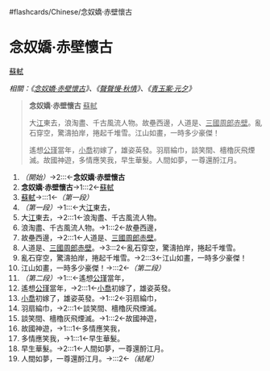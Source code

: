 #flashcards/Chinese/念奴嬌·赤壁懷古

# 念奴嬌·赤壁懷古
<u>蘇軾</u>

_相關：《[念奴嬌·赤壁懷古](念奴嬌·赤壁懷古.md)》、《[聲聲慢·秋情](聲聲慢·秋情.md)》、《[青玉案·元夕](青玉案·元夕.md)》_

> __念奴嬌·赤壁懷古__ <u>蘇軾</u>
> 
> 大<u>江</u>東去，浪淘盡、千古風流人物。故壘西邊，人道是、<u>三國</u><u>周郎</u><u>赤壁</u>。亂石穿空，驚濤拍岸，捲起千堆雪。江山如畫，一時多少豪傑！
> 
> 遙想<u>公瑾</u>當年，<u>小喬</u>初嫁了，雄姿英發。羽扇綸巾，談笑間、檣櫓灰飛煙滅。故國神遊，多情應笑我，早生華髮。人間如夢，一尊還酹江月。
1. _（開始）_→2:::←__念奴嬌·赤壁懷古__ <!--SR:!2022-05-23,59,258!2022-06-08,85,318-->
2. __念奴嬌·赤壁懷古__→1:::2←<u>蘇軾</u> <!--SR:!2022-05-10,56,294!2022-04-07,33,279-->
3. <u>蘇軾</u>→:::1←_（第一段）_ <!--SR:!2022-06-04,81,310!2022-06-09,86,316-->
4. _（第一段）_→1:::←大<u>江</u>東去， <!--SR:!2022-03-26,24,259!2022-04-14,41,299-->
5. 大<u>江</u>東去，→2:::1←浪淘盡、千古風流人物。 <!--SR:!2022-04-09,25,239!2022-04-04,31,279-->
6. 浪淘盡、千古風流人物。→1:::2←故壘西邊， <!--SR:!2022-05-18,55,259!2022-04-01,29,259-->
7. 故壘西邊，→2:::1←人道是、<u>三國</u><u>周郎</u><u>赤壁</u>。 <!--SR:!2022-05-14,55,259!2022-03-28,26,259-->
8. 人道是、<u>三國</u><u>周郎</u><u>赤壁</u>。→3:::2←亂石穿空，驚濤拍岸，捲起千堆雪。 <!--SR:!2022-03-29,26,259!2022-05-03,45,259-->
9. 亂石穿空，驚濤拍岸，捲起千堆雪。→2:::3←江山如畫，一時多少豪傑！ <!--SR:!2022-04-12,27,239!2022-05-08,49,259-->
10. 江山如畫，一時多少豪傑！→:::2←_（第二段）_ <!--SR:!2022-04-15,42,296!2022-03-31,28,259-->
11. _（第二段）_→1:::←遙想<u>公瑾</u>當年， <!--SR:!2022-03-27,25,259!2022-04-27,52,299-->
12. 遙想<u>公瑾</u>當年，→2:::1←<u>小喬</u>初嫁了，雄姿英發。 <!--SR:!2022-05-09,51,259!2022-04-26,42,270-->
13. <u>小喬</u>初嫁了，雄姿英發。→1:::2←羽扇綸巾， <!--SR:!2022-04-01,29,259!2022-05-17,56,259-->
14. 羽扇綸巾，→2:::1←談笑間、檣櫓灰飛煙滅。 <!--SR:!2022-03-26,10,239!2022-05-08,50,259-->
15. 談笑間、檣櫓灰飛煙滅。→1:::2←故國神遊， <!--SR:!2022-05-19,56,259!2022-05-02,44,259-->
16. 故國神遊，→1:::1←多情應笑我， <!--SR:!2022-05-24,61,259!2022-05-07,49,259-->
17. 多情應笑我，→1:::1←早生華髮。 <!--SR:!2022-03-30,27,259!2022-04-13,38,279-->
18. 早生華髮。→2:::1←人間如夢，一尊還酹江月。 <!--SR:!2022-04-06,22,239!2022-04-24,50,299-->
19. 人間如夢，一尊還酹江月。→:::2←_（結尾）_ <!--SR:!2022-06-07,84,310!2022-04-30,45,259-->
